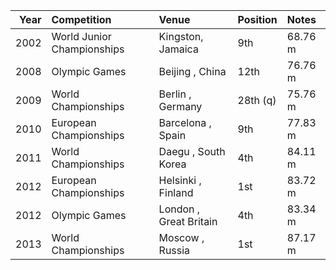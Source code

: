 |   Year | Competition                | Venue                  | Position   | Notes   |
|-------:|:---------------------------|:-----------------------|:-----------|:--------|
|   2002 | World Junior Championships | Kingston, Jamaica      | 9th        | 68.76 m |
|   2008 | Olympic Games              | Beijing , China        | 12th       | 76.76 m |
|   2009 | World Championships        | Berlin , Germany       | 28th (q)   | 75.76 m |
|   2010 | European Championships     | Barcelona , Spain      | 9th        | 77.83 m |
|   2011 | World Championships        | Daegu , South Korea    | 4th        | 84.11 m |
|   2012 | European Championships     | Helsinki , Finland     | 1st        | 83.72 m |
|   2012 | Olympic Games              | London , Great Britain | 4th        | 83.34 m |
|   2013 | World Championships        | Moscow , Russia        | 1st        | 87.17 m |